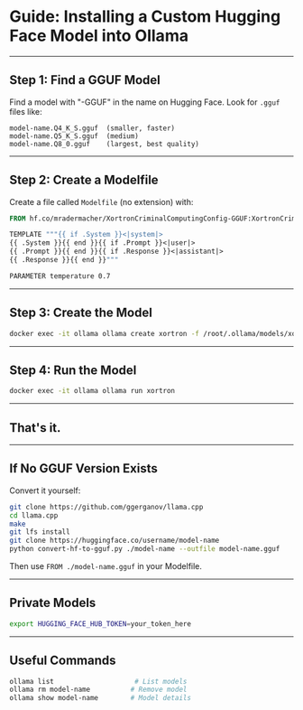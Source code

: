 # Guide: Installing a Custom Hugging Face Model into Ollama

---

## Step 1: Find a GGUF Model

Find a model with "-GGUF" in the name on Hugging Face. Look for `.gguf` files like:
```
model-name.Q4_K_S.gguf  (smaller, faster)
model-name.Q5_K_S.gguf  (medium)
model-name.Q8_0.gguf    (largest, best quality)
```

---

## Step 2: Create a Modelfile

Create a file called `Modelfile` (no extension) with:

```dockerfile
FROM hf.co/mradermacher/XortronCriminalComputingConfig-GGUF:XortronCriminalComputingConfig.Q5_K_S.gguf

TEMPLATE """{{ if .System }}<|system|>
{{ .System }}{{ end }}{{ if .Prompt }}<|user|>
{{ .Prompt }}{{ end }}{{ if .Response }}<|assistant|>
{{ .Response }}{{ end }}"""

PARAMETER temperature 0.7
```

---

## Step 3: Create the Model

```bash
docker exec -it ollama ollama create xortron -f /root/.ollama/models/xortron/Modelfile
```

---

## Step 4: Run the Model

```bash
docker exec -it ollama ollama run xortron
```

---

## That's it.

---

## If No GGUF Version Exists

Convert it yourself:
```bash
git clone https://github.com/ggerganov/llama.cpp
cd llama.cpp
make
git lfs install
git clone https://huggingface.co/username/model-name
python convert-hf-to-gguf.py ./model-name --outfile model-name.gguf
```

Then use `FROM ./model-name.gguf` in your Modelfile.

---

## Private Models

```bash
export HUGGING_FACE_HUB_TOKEN=your_token_here
```

---

## Useful Commands

```bash
ollama list                    # List models
ollama rm model-name          # Remove model
ollama show model-name        # Model details
```
